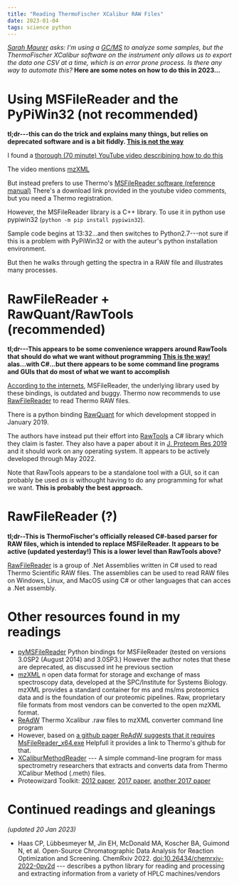 ```yaml
---
title: "Reading ThermoFischer XCalibur RAW Files"
date: 2023-01-04
tags: science python
---
```


_[Sarah Maurer](https://directory.ccsu.edu/person/sarah-maurer) asks:  I'm using a [GC/MS](https://en.wikipedia.org/wiki/Gas_chromatography–mass_spectrometry) to analyze some samples, but the ThermoFischer XCalibur software on the instrument only allows us to export the data one CSV at a time, which is an error prone process.  Is there any way to automate this?_  **Here are some notes on how to do this in 2023...**


# Using MSFileReader and the PyPiWin32 (not recommended)

**tl;dr---this can do the trick and explains many things, but relies on deprecated software and is a bit fiddly.  [This is not the way](https://tenor.com/bul54.gif)** 

I found a [thorough (70 minute) YouTube video describining how to do this](https://www.youtube.com/watch?v=Aj5rd6p1Q1s)

The video mentions [mzXML](http://tools.proteomecenter.org/wiki/index.php?title=Formats%3AmzXML#Thermo.2FXCalibur)

But instead prefers to use Thermo's [MSFileReader software (reference manual)](https://tools.thermofisher.com/content/sfs/manuals/Man-XCALI-97542-MSFileReader-30-Ref-ManXCALI97542-A-EN.pdf) There's a download link provided in the youtube video comments, but you need a Thermo registration.

However, the MSFileReader library is a C++ library. To use it in python use pypiwin32 (`python -m pip install pypiwin32`). 

Sample code begins at 13:32...and then switches to Python2.7---not sure if this is a problem with PyPiWin32 or with the auteur's python installation environment.

But then he walks through getting the spectra in a RAW file and illustrates many processes.


# RawFileReader + RawQuant/RawTools (recommended)

**tl;dr---This appears to be some convenience wrappers around RawTools that should do what we want without programming [This is the way!](https://tenor.com/bpEmY.gif) alas...with C#...but there appears to be some command line programs and GUIs that do most of what we want to accomplish**

[According to the internets](https://github.com/frallain/pymsfilereader), MSFileReader, the underlying library used by these bindings, is outdated and buggy. Thermo now recommends to use [RawFileReader](https://planetorbitrap.com/rawfilereader) to read Thermo RAW files. 

There is a python binding [RawQuant](https://github.com/kevinkovalchik/RawQuant) for which development stopped in January 2019.

The authors have instead put their effort into [RawTools](https://github.com/kevinkovalchik/RawTools) a C# library which they claim is faster.  They also have a paper about it in [J. Proteom Res 2019](https://pubs.acs.org/doi/10.1021/acs.jproteome.8b00721) and it should work on any operating system.  It appears to be actively developed through May 2022. 

Note that RawTools appears to be a standalone tool with a GUI, so it can probably be used _as is_ withought having to do any programming for what we want. **This is probably the best approach.**

# RawFileReader (?)

**tl;dr--This is ThermoFischer's officially released C#-based parser for RAW files, which is intended to replace MSFileReader.  It appears to be active (updated yesterday!) This is a lower level than RawTools above?** 

[RawFileReader](https://github.com/thermofisherlsms/RawFileReader) is a group of .Net Assemblies written in C# used to read Thermo Scientific RAW files. The assemblies can be used to read RAW files on Windows, Linux, and MacOS using C# or other languages that can acces a .Net assembly.


# Other resources found in my readings

* [pyMSFileReader](https://github.com/frallain/pymsfilereader) Python bindings for MSFileReader (tested on versions 3.0SP2 (August 2014) and 3.0SP3.)  However the author notes that these are deprecated, as discussed int he previous section
* [mzXML](http://tools.proteomecenter.org/wiki/index.php?title=Formats%3AmzXML#Thermo.2FXCalibur) n open data format for storage and exchange of mass spectroscopy data, developed at the SPC/Institute for Systems Biology. mzXML provides a standard container for ms and ms/ms proteomics data and is the foundation of our proteomic pipelines. Raw, proprietary file formats from most vendors can be converted to the open mzXML format.
* [ReAdW](http://tools.proteomecenter.org/wiki/index.php?title=Software:ReAdW)  Thermo Xcalibur .raw files to mzXML converter command line program
* However, based on [a github pager ReAdW suggests that it requires MsFileReader_x64.exe](https://github.com/PedrioliLab/ReAdW)  Helpfull it provides a link to Thermo's github for that.
* [XCaliburMethodReader](https://github.com/nickdelgrosso/XCaliburMethodReader) --- A simple command-line program for mass spectrometry researchers that extracts and converts data from Thermo XCalibur Method (.meth) files.
* Proteowizard Toolkit: [2012 paper](https://www.nature.com/articles/nbt.2377), [2017 paper](https://pubmed.ncbi.nlm.nih.gov/28188540/), [another 2017 paper](https://link.springer.com/protocol/10.1007/978-1-4939-6747-6_23#citeas) 

# Continued readings and gleanings

*(updated 20 Jan 2023)*

* Haas CP, Lübbesmeyer M, Jin EH, McDonald MA, Koscher BA, Guimond N, et al. Open-Source Chromatographic Data Analysis for Reaction Optimization and Screening. ChemRxiv 2022. [doi:10.26434/chemrxiv-2022-0pv2d](https://dx.doi.org/10.26434/chemrxiv-2022-0pv2d) --- describes a python library for reading and processing and extracting information from a variety of HPLC machines/vendors
